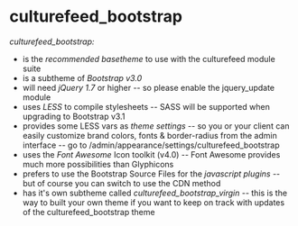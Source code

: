 culturefeed_bootstrap
=====================

*culturefeed_bootstrap:*

- is the *recommended basetheme* to use with the culturefeed module suite
- is a subtheme of *Bootstrap v3.0*
- will need *jQuery 1.7* or higher 
-- so please enable the jquery_update module
- uses *LESS* to compile stylesheets
-- SASS will be supported when upgrading to Bootstrap v3.1
- provides some LESS vars as *theme settings*
-- so you or your client can easily customize brand colors, fonts & border-radius from the admin interface
-- go to /admin/appearance/settings/culturefeed_bootstrap
- uses the *Font Awesome* Icon toolkit (v4.0)
-- Font Awesome provides much more possibilities than Glyphicons
- prefers to use the Bootstrap Source Files for the *javascript plugins*
-- but of course you can switch to use the CDN method
- has it's own subtheme called *culturefeed_bootstrap_virgin*
-- this is the way to built your own theme if you want to keep on track with updates of the culturefeed_bootstrap theme